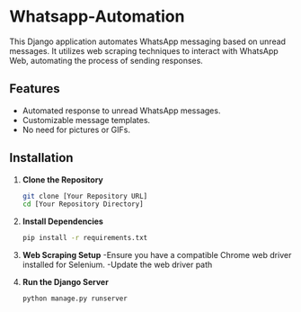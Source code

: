 # Whatsapp-Automation
This Django application automates WhatsApp messaging based on unread messages. It utilizes web scraping techniques to interact with WhatsApp Web, automating the process of sending responses.

## Features
- Automated response to unread WhatsApp messages.
- Customizable message templates.
- No need for pictures or GIFs.

## Installation

1. **Clone the Repository**
   ```bash
   git clone [Your Repository URL]
   cd [Your Repository Directory]
   ```
2. **Install Dependencies**
   ```bash
   pip install -r requirements.txt
   ```
3. **Web Scraping Setup**
   -Ensure you have a compatible Chrome web driver installed for Selenium.
   -Update the web driver path

4. **Run the Django Server**
   ```bash
   python manage.py runserver
   ```

